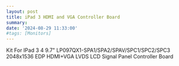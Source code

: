 ```yaml
---
layout: post
title: iPad 3 HDMI and VGA Controller Board
summary: 
date: '2024-08-29 11:33:00'
#tags: [Monitors]
---
```


Kit For IPad 3 4 9.7" LP097QX1-SPA1/SPA2/SPAV/SPC1/SPC2/SPC3 2048x1536 EDP HDMI+VGA LVDS LCD Signal Panel Controller Board